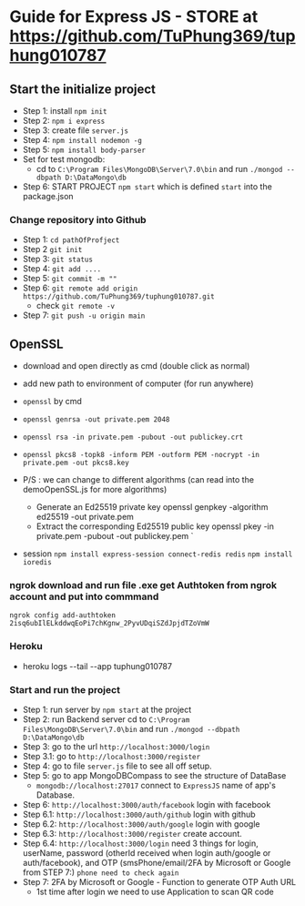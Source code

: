 # Guide for Express JS - STORE at https://github.com/TuPhung369/tuphung010787

## Start the initialize project

+ Step 1: install `npm init`
+ Step 2: `npm i express`
+ Step 3: create file `server.js`
+ Step 4: `npm install nodemon -g`
+ Step 5: `npm install body-parser`
+ Set for test mongodb:
  + cd to `C:\Program Files\MongoDB\Server\7.0\bin` and run `./mongod --dbpath D:\DataMongo\db` 
+ Step 6: START PROJECT `npm start` which is defined `start` into the package.json
  
### Change repository into Github

+ Step 1: `cd pathOfProfject`
+ Step 2 `git init`
+ Step 3: `git status`
+ Step 4: `git add ....`
+ Step 5: `git commit -m ""`
+ Step 6: `git remote add origin https://github.com/TuPhung369/tuphung010787.git`
  + check `git remote -v`
+ Step 7: `git push -u origin main`
  
## OpenSSL

+ download and open directly as cmd (double click as normal)
+ add new path to environment of computer (for run anywhere)
+ `openssl` by cmd
+ `openssl genrsa -out private.pem 2048`
+ `openssl rsa -in private.pem -pubout -out publickey.crt`
+ `openssl pkcs8 -topk8 -inform PEM -outform PEM -nocrypt -in private.pem -out pkcs8.key`

+ P/S : we can change to different algorithms (can read into the demoOpenSSL.js for more algorithms)
  + Generate an Ed25519 private key
    openssl genpkey -algorithm ed25519 -out private.pem
  + Extract the corresponding Ed25519 public key
    openssl pkey -in private.pem -pubout -out publickey.pem
`
+ session
`npm install express-session connect-redis redis`
`npm install ioredis`

### ngrok download and run file .exe get Authtoken from ngrok account and put into commmand

`ngrok config add-authtoken 2isq6ubIlELkddwqEoPi7chKgnw_2PyvUDqiSZdJpjdTZoVmW`

### Heroku

+ heroku logs --tail --app tuphung010787

### Start and run the project

+ Step 1: run server by `npm start` at the project
+ Step 2: run Backend server cd to `C:\Program Files\MongoDB\Server\7.0\bin` and run `./mongod --dbpath D:\DataMongo\db`
+ Step 3: go to the url `http://localhost:3000/login`
+ Step 3.1: go to `http://localhost:3000/register`
+ Step 4: go to file `server.js` file to see all off setup.
+ Step 5: go to app MongoDBCompass to see the structure of DataBase
  + `mongodb://localhost:27017` connect to `ExpressJS` name of app's Database.
+ Step 6: `http://localhost:3000/auth/facebook` login with facebook
+ Step 6.1: `http://localhost:3000/auth/github` login with github
+ Step 6.2: `http://localhost:3000/auth/google` login with google
+ Step 6.3: `http://localhost:3000/register` create account.
+ Step 6.4: `http://localhost:3000/login` need 3 things for login, userName, password (otherId received when login auth/google or auth/facebook), and OTP (smsPhone/email/2FA by Microsoft or Google from STEP 7:) `phone need to check again`
+ Step 7: 2FA by Microsoft or Google - Function to generate OTP Auth URL
  + 1st time after login we need to use Application to scan QR code 